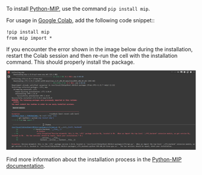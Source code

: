To install [Python-MIP](https://www.python-mip.com/), use the command `pip install mip`. 

For usage in [Google Colab](https://colab.google/), add the following code snippet::

```
!pip install mip
from mip import *
```

If you encounter the error shown in the image below during the installation, restart the Colab session and then re-run the cell with the installation command. This should properly install the package.

![alt text](error.png)

Find more information about the installation process in the [Python-MIP documentation](https://python-mip.readthedocs.io/en/latest/install.html). 